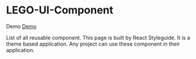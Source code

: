 # LEGO-UI-Component
Demo [Demo](https://sandip-fullstack.github.io/Lego-UI-component)

List of all reusable component. This page is built by React Styleguide.
It is a theme based application. Any project can use these component in their application.
